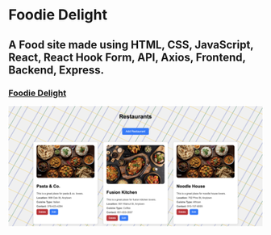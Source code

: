 # Foodie Delight

## A Food site made using HTML, CSS, JavaScript, React, React Hook Form, API, Axios, Frontend, Backend, Express.

### [Foodie Delight](https://foodie-light-client.vercel.app/)

![Img](home-page.png)
